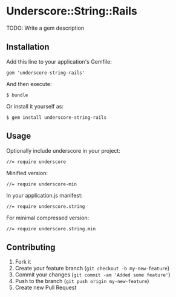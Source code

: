 # Underscore::String::Rails

TODO: Write a gem description

## Installation

Add this line to your application's Gemfile:

    gem 'underscore-string-rails'

And then execute:

    $ bundle

Or install it yourself as:

    $ gem install underscore-string-rails

## Usage

Optionally include underscore in your project:

`//= require underscore`

Minified version:

`//= require underscore-min`

In your application.js manifest:

`//= require underscore.string`

For minimal compressed version:

`//= require underscore.string.min`

## Contributing

1. Fork it
2. Create your feature branch (`git checkout -b my-new-feature`)
3. Commit your changes (`git commit -am 'Added some feature'`)
4. Push to the branch (`git push origin my-new-feature`)
5. Create new Pull Request
